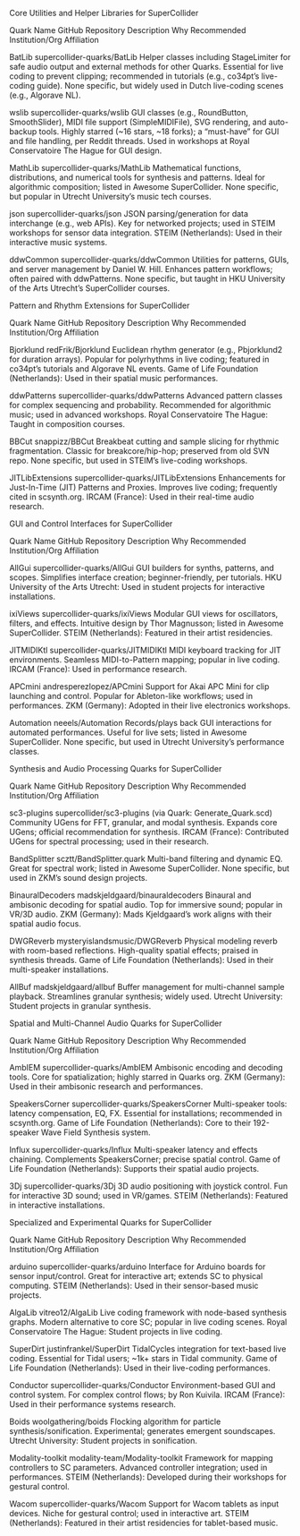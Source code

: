 Core Utilities and Helper Libraries for SuperCollider



Quark Name
GitHub Repository
Description
Why Recommended
Institution/Org Affiliation



BatLib
supercollider-quarks/BatLib
Helper classes including StageLimiter for safe audio output and external methods for other Quarks.
Essential for live coding to prevent clipping; recommended in tutorials (e.g., co34pt’s live-coding guide).
None specific, but widely used in Dutch live-coding scenes (e.g., Algorave NL).


wslib
supercollider-quarks/wslib
GUI classes (e.g., RoundButton, SmoothSlider), MIDI file support (SimpleMIDIFile), SVG rendering, and auto-backup tools.
Highly starred (~16 stars, ~18 forks); a “must-have” for GUI and file handling, per Reddit threads.
Used in workshops at Royal Conservatoire The Hague for GUI design.


MathLib
supercollider-quarks/MathLib
Mathematical functions, distributions, and numerical tools for synthesis and patterns.
Ideal for algorithmic composition; listed in Awesome SuperCollider.
None specific, but popular in Utrecht University’s music tech courses.


json
supercollider-quarks/json
JSON parsing/generation for data interchange (e.g., web APIs).
Key for networked projects; used in STEIM workshops for sensor data integration.
STEIM (Netherlands): Used in their interactive music systems.


ddwCommon
supercollider-quarks/ddwCommon
Utilities for patterns, GUIs, and server management by Daniel W. Hill.
Enhances pattern workflows; often paired with ddwPatterns.
None specific, but taught in HKU University of the Arts Utrecht’s SuperCollider courses.

Pattern and Rhythm Extensions for SuperCollider



Quark Name
GitHub Repository
Description
Why Recommended
Institution/Org Affiliation



Bjorklund
redFrik/Bjorklund
Euclidean rhythm generator (e.g., Pbjorklund2 for duration arrays).
Popular for polyrhythms in live coding; featured in co34pt’s tutorials and Algorave NL events.
Game of Life Foundation (Netherlands): Used in their spatial music performances.


ddwPatterns
supercollider-quarks/ddwPatterns
Advanced pattern classes for complex sequencing and probability.
Recommended for algorithmic music; used in advanced workshops.
Royal Conservatoire The Hague: Taught in composition courses.


BBCut
snappizz/BBCut
Breakbeat cutting and sample slicing for rhythmic fragmentation.
Classic for breakcore/hip-hop; preserved from old SVN repo.
None specific, but used in STEIM’s live-coding workshops.


JITLibExtensions
supercollider-quarks/JITLibExtensions
Enhancements for Just-In-Time (JIT) Patterns and Proxies.
Improves live coding; frequently cited in scsynth.org.
IRCAM (France): Used in their real-time audio research.

GUI and Control Interfaces for SuperCollider



Quark Name
GitHub Repository
Description
Why Recommended
Institution/Org Affiliation



AllGui
supercollider-quarks/AllGui
GUI builders for synths, patterns, and scopes.
Simplifies interface creation; beginner-friendly, per tutorials.
HKU University of the Arts Utrecht: Used in student projects for interactive installations.


ixiViews
supercollider-quarks/ixiViews
Modular GUI views for oscillators, filters, and effects.
Intuitive design by Thor Magnusson; listed in Awesome SuperCollider.
STEIM (Netherlands): Featured in their artist residencies.


JITMIDIKtl
supercollider-quarks/JITMIDIKtl
MIDI keyboard tracking for JIT environments.
Seamless MIDI-to-Pattern mapping; popular in live coding.
IRCAM (France): Used in performance research.


APCmini
andresperezlopez/APCmini
Support for Akai APC Mini for clip launching and control.
Popular for Ableton-like workflows; used in performances.
ZKM (Germany): Adopted in their live electronics workshops.


Automation
neeels/Automation
Records/plays back GUI interactions for automated performances.
Useful for live sets; listed in Awesome SuperCollider.
None specific, but used in Utrecht University’s performance classes.

Synthesis and Audio Processing Quarks for SuperCollider



Quark Name
GitHub Repository
Description
Why Recommended
Institution/Org Affiliation



sc3-plugins
supercollider/sc3-plugins (via Quark: Generate_Quark.scd)
Community UGens for FFT, granular, and modal synthesis.
Expands core UGens; official recommendation for synthesis.
IRCAM (France): Contributed UGens for spectral processing; used in their research.


BandSplitter
scztt/BandSplitter.quark
Multi-band filtering and dynamic EQ.
Great for spectral work; listed in Awesome SuperCollider.
None specific, but used in ZKM’s sound design projects.


BinauralDecoders
madskjeldgaard/binauraldecoders
Binaural and ambisonic decoding for spatial audio.
Top for immersive sound; popular in VR/3D audio.
ZKM (Germany): Mads Kjeldgaard’s work aligns with their spatial audio focus.


DWGReverb
mysteryislandsmusic/DWGReverb
Physical modeling reverb with room-based reflections.
High-quality spatial effects; praised in synthesis threads.
Game of Life Foundation (Netherlands): Used in their multi-speaker installations.


AllBuf
madskjeldgaard/allbuf
Buffer management for multi-channel sample playback.
Streamlines granular synthesis; widely used.
Utrecht University: Student projects in granular synthesis.

Spatial and Multi-Channel Audio Quarks for SuperCollider



Quark Name
GitHub Repository
Description
Why Recommended
Institution/Org Affiliation



AmbIEM
supercollider-quarks/AmbIEM
Ambisonic encoding and decoding tools.
Core for spatialization; highly starred in Quarks org.
ZKM (Germany): Used in their ambisonic research and performances.


SpeakersCorner
supercollider-quarks/SpeakersCorner
Multi-speaker tools: latency compensation, EQ, FX.
Essential for installations; recommended in scsynth.org.
Game of Life Foundation (Netherlands): Core to their 192-speaker Wave Field Synthesis system.


Influx
supercollider-quarks/Influx
Multi-speaker latency and effects chaining.
Complements SpeakersCorner; precise spatial control.
Game of Life Foundation (Netherlands): Supports their spatial audio projects.


3Dj
supercollider-quarks/3Dj
3D audio positioning with joystick control.
Fun for interactive 3D sound; used in VR/games.
STEIM (Netherlands): Featured in interactive installations.

Specialized and Experimental Quarks for SuperCollider



Quark Name
GitHub Repository
Description
Why Recommended
Institution/Org Affiliation



arduino
supercollider-quarks/arduino
Interface for Arduino boards for sensor input/control.
Great for interactive art; extends SC to physical computing.
STEIM (Netherlands): Used in their sensor-based music projects.


AlgaLib
vitreo12/AlgaLib
Live coding framework with node-based synthesis graphs.
Modern alternative to core SC; popular in live coding scenes.
Royal Conservatoire The Hague: Student projects in live coding.


SuperDirt
justinfrankel/SuperDirt
TidalCycles integration for text-based live coding.
Essential for Tidal users; ~1k+ stars in Tidal community.
Game of Life Foundation (Netherlands): Used in their live-coding performances.


Conductor
supercollider-quarks/Conductor
Environment-based GUI and control system.
For complex control flows; by Ron Kuivila.
IRCAM (France): Used in their performance systems research.


Boids
woolgathering/boids
Flocking algorithm for particle synthesis/sonification.
Experimental; generates emergent soundscapes.
Utrecht University: Student projects in sonification.


Modality-toolkit
modality-team/Modality-toolkit
Framework for mapping controllers to SC parameters.
Advanced controller integration; used in performances.
STEIM (Netherlands): Developed during their workshops for gestural control.


Wacom
supercollider-quarks/Wacom
Support for Wacom tablets as input devices.
Niche for gestural control; used in interactive art.
STEIM (Netherlands): Featured in their artist residencies for tablet-based music.

